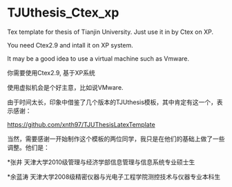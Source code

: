 # TJUthesis_Ctex_xp
Tex template for thesis of Tianjin University. Just use it in by Ctex on XP.

You need Ctex2.9 and intall it on XP system.

It may be a good idea to use a virtual machine such as Vmware.

你需要使用Ctex2.9, 基于XP系统

使用虚拟机会是个好主意，比如说VMware.

由于时间太长，印象中借鉴了几个版本的TJUthesis模板，其中肯定有这一个，表示感谢：

https://github.com/xnth97/TJUThesisLatexTemplate

当然，需要感谢一开始制作这个模板的两位同学，我只是在他们的基础上做了一些调整。他们是：

*张井 天津大学2010级管理与经济学部信息管理与信息系统专业硕士生

*余蓝涛 天津大学2008级精密仪器与光电子工程学院测控技术与仪器专业本科生
